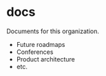 # docs
Documents for this organization. 
* Future roadmaps
* Conferences 
* Product architecture 
* etc.
